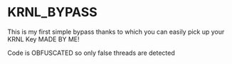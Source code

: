 # KRNL_BYPASS

This is my first simple bypass thanks to which you can easily pick up your KRNL Key
MADE BY ME!

Code is OBFUSCATED so only false threads are detected
